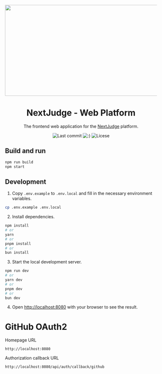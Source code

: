<p align="center"><img src="https://i.ibb.co/cg8YFt5/preview.png" width="560" height="300" /></p>

<h1 align="center">NextJudge - Web Platform</h1>

<div align="center">

The frontend web application for the [NextJudge][site-url] platform.

![Last commit][last-commit-image]
![:)][with-love-image]
![Licese][license-image]

[site-url]: https://nextjudge.org
[license-image]: https://img.shields.io/github/license/nextjudge/nextjudge?style=flat-square&color=dc4405
[last-commit-image]: https://img.shields.io/github/last-commit/nextjudge/nextjudge?display_timestamp=committer&style=flat-square&logo=github&color=dc4405
[with-love-image]: https://img.shields.io/badge/made_with_love_in_oregon-%E2%9D%A4-dc4405?style=flat-square&color=dc4405

</div>

## Build and run

```sh
npm run build
npm start
```


## Development

1. Copy `.env.example` to `.env.local` and fill in the necessary environment variables.

```bash
cp .env.example .env.local
```

2. Install dependencies.

```bash
npm install
# or
yarn
# or
pnpm install
# or
bun install
```

3. Start the local development server.

```bash
npm run dev
# or
yarn dev
# or
pnpm dev
# or
bun dev
```

4. Open [http://localhost:8080](http://localhost:8080) with your browser to see the result.


# GitHub OAuth2

Homepage URL
```
http://localhost:8080
```

Authorization callback URL
```
http://localhost:8080/api/auth/callback/github
```

